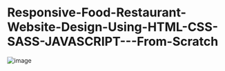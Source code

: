 # Responsive-Food-Restaurant-Website-Design-Using-HTML-CSS-SASS-JAVASCRIPT---From-Scratch

![image](https://user-images.githubusercontent.com/111763432/199768376-0c21f6cc-c048-487a-b1c9-4d05140fa30d.png)
